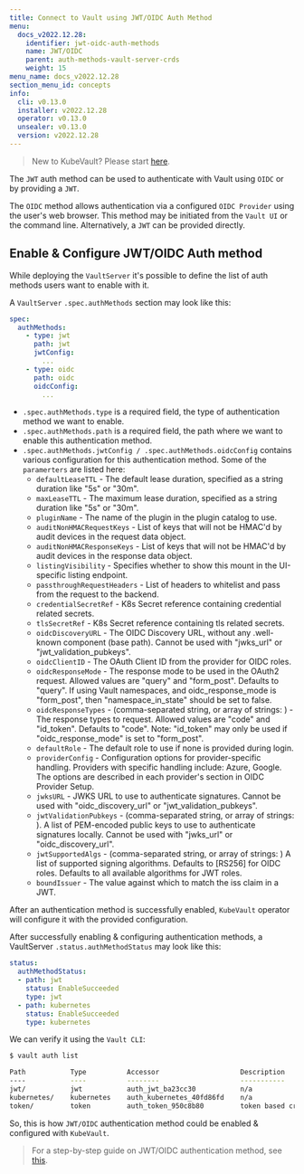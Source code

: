 ```yaml
---
title: Connect to Vault using JWT/OIDC Auth Method
menu:
  docs_v2022.12.28:
    identifier: jwt-oidc-auth-methods
    name: JWT/OIDC
    parent: auth-methods-vault-server-crds
    weight: 15
menu_name: docs_v2022.12.28
section_menu_id: concepts
info:
  cli: v0.13.0
  installer: v2022.12.28
  operator: v0.13.0
  unsealer: v0.13.0
  version: v2022.12.28
---
```


> New to KubeVault? Please start [here](/docs/v2022.12.28/concepts/README).

The `JWT` auth method can be used to authenticate with Vault using `OIDC` or by providing a `JWT`.

The `OIDC` method allows authentication via a configured `OIDC Provider` using the user's web browser. This method may be initiated from the `Vault UI` or the command line. Alternatively, a `JWT` can be provided directly. 

## Enable & Configure JWT/OIDC Auth method

While deploying the `VaultServer` it's possible to define the list of auth methods users want to enable with it. 

A `VaultServer` `.spec.authMethods` section may look like this:

```yaml
spec:
  authMethods:
    - type: jwt
      path: jwt
      jwtConfig:
        ...
    - type: oidc
      path: oidc
      oidcConfig:
        ...

```

* `.spec.authMethods.type` is a required field, the type of authentication method we want to enable.
* `.spec.authMethods.path` is a required field, the path where we want to enable this authentication method.
* `.spec.authMethods.jwtConfig / .spec.authMethods.oidcConfig` contains various configuration for this authentication method. Some of the `paramerters` are listed here: 
  * `defaultLeaseTTL` - The default lease duration, specified as a string duration like "5s" or "30m".
  * `maxLeaseTTL` - The maximum lease duration, specified as a string duration like "5s" or "30m".
  * `pluginName` - The name of the plugin in the plugin catalog to use.
  * `auditNonHMACRequestKeys` - List of keys that will not be HMAC'd by audit devices in the request data object.
  * `auditNonHMACResponseKeys` - List of keys that will not be HMAC'd by audit devices in the response data object.
  * `listingVisibility` - Specifies whether to show this mount in the UI-specific listing endpoint.
  * `passthroughRequestHeaders` - List of headers to whitelist and pass from the request to the backend.
  * `credentialSecretRef` - K8s Secret reference containing credential related secrets.
  * `tlsSecretRef` - K8s Secret reference containing tls related secrets.
  * `oidcDiscoveryURL` - The OIDC Discovery URL, without any .well-known component (base path). Cannot be used with "jwks_url" or "jwt_validation_pubkeys".
  * `oidcClientID` - The OAuth Client ID from the provider for OIDC roles.
  * `oidcResponseMode` - The response mode to be used in the OAuth2 request. Allowed values are "query" and "form_post". Defaults to "query". If using Vault namespaces, and oidc_response_mode is "form_post", then "namespace_in_state" should be set to false.
  * `oidcResponseTypes` - (comma-separated string, or array of strings: <optional>) - The response types to request. Allowed values are "code" and "id_token". Defaults to "code". Note: "id_token" may only be used if "oidc_response_mode" is set to "form_post".
  * `defaultRole` - The default role to use if none is provided during login.
  * `providerConfig` - Configuration options for provider-specific handling. Providers with specific handling include: Azure, Google. The options are described in each provider's section in OIDC Provider Setup.
  * `jwksURL` - JWKS URL to use to authenticate signatures. Cannot be used with "oidc_discovery_url" or "jwt_validation_pubkeys".
  * `jwtValidationPubkeys` - (comma-separated string, or array of strings: <optional>). A list of PEM-encoded public keys to use to authenticate signatures locally. Cannot be used with "jwks_url" or "oidc_discovery_url".
  * `jwtSupportedAlgs` - (comma-separated string, or array of strings: <optional>) A list of supported signing algorithms. Defaults to [RS256] for OIDC roles. Defaults to all available algorithms for JWT roles.
  * `boundIssuer` - The value against which to match the iss claim in a JWT.

After an authentication method is successfully enabled, `KubeVault` operator will configure it with the provided configuration.

After successfully enabling & configuring authentication methods, a VaultServer `.status.authMethodStatus` may look like this:
```yaml
status:
  authMethodStatus:
  - path: jwt
    status: EnableSucceeded
    type: jwt
  - path: kubernetes
    status: EnableSucceeded
    type: kubernetes

```

We can verify it using the `Vault CLI`:

```bash
$ vault auth list

Path           Type          Accessor                    Description
----           ----          --------                    -----------
jwt/           jwt           auth_jwt_ba23cc30           n/a
kubernetes/    kubernetes    auth_kubernetes_40fd86fd    n/a
token/         token         auth_token_950c8b80         token based credentials
```

So, this is how `JWT/OIDC` authentication method could be enabled & configured with `KubeVault`. 

> For a step-by-step guide on JWT/OIDC authentication method, see [this](/docs/v2022.12.28/guides/vault-server/auth-method).
